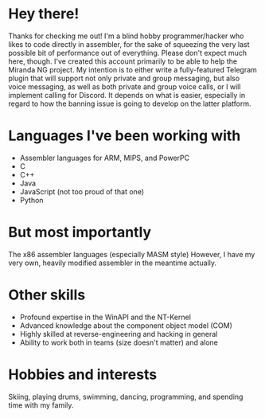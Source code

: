 # Hey there!

Thanks for checking me out! I'm a blind hobby programmer/hacker who likes to code directly in assembler, for the sake of squeezing the very last possible bit of performance out of everything. Please don't expect much here, though. I've created this account primarily to be able to help the Miranda NG project. My intention is to either write a fully-featured Telegram plugin that will support not only private and group messaging, but also voice messaging, as well as both private and group voice calls, or I will implement calling for Discord. It depends on what is easier, especially in regard to how the banning issue is going to develop on the latter platform.

# Languages I've been working with
-	Assembler languages for ARM, MIPS, and PowerPC
-	C
-	C++
-	Java
-	JavaScript (not too proud of that one)
-	Python
# But most importantly
The x86 assembler languages (especially MASM style)
However, I have my very own, heavily modified assembler in the meantime actually.

# Other skills
-	Profound expertise in the WinAPI and the NT-Kernel
-	Advanced knowledge about the component object model (COM)
-	Highly skilled at reverse-engineering and hacking in general
-	Ability to work both in teams (size doesn't matter) and alone

# Hobbies and interests
Skiing, playing drums, swimming, dancing, programming, and spending time with my family.
